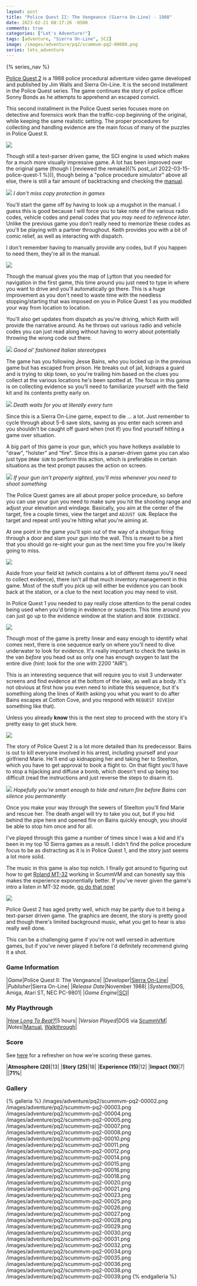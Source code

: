 ```yaml
---
layout: post
title: "Police Quest II: The Vengeance (Sierra On-Line) - 1988"
date: 2023-02-21 08:17:26 -0500
comments: true
categories: ["Let's Adventure!"]
tags: [adventure, "Sierra On-Line", SCI]
image: /images/adventure/pq2/scummvm-pq2-00000.png
series: lets_adventure
---
```

{% series_nav %}

[Police Quest 2](https://en.wikipedia.org/wiki/Police_Quest_II:_The_Vengeance) is a 1988 police procedural adventure video game developed and published by Jim Walls and Sierra On-Line. It is the second installment in the Police Quest series. The game continues the story of police officer Sonny Bonds as he attempts to apprehend an escaped convict.

This second installment in the Police Quest series focuses more on detective and forensics work than the traffic-cop beginning of the original, while keeping the same realistic setting. The proper procedures for collecting and handling evidence are the main focus of many of the puzzles in Police Quest II.

![](/images/adventure/pq2/scummvm-pq2-00019.png)

Though still a text-parser driven game, the SCI engine is used which makes for a much more visually impressive game. A lot has been improved over the original game (though I [reviewed the remake]({% post_url 2022-03-15-police-quest-1 %})), though being a "police procedure simulator" above all else, there is still a fair amount of backtracking and checking the [manual](https://www.mocagh.org/sierra/pq2-manual.pdf).

![](/images/adventure/pq2/scummvm-pq2-00001.png)
_I don't miss copy protection in games_

You'll start the game off by having to look up a mugshot in the manual. I guess this is good because I will force you to take note of the various radio codes, vehicle codes and penal codes that _you may need to reference later_. Unlike the previous game you don't really need to memorize these codes as you'll be playing with a partner throughout. Keith provides you with a bit of comic relief, as well as interacting with dispatch.

I don't remember having to manually provide any codes, but if you happen to need them, they're all in the manual.

![](/images/adventure/pq2/scummvm-pq2-00009.png)

Though the manual gives you the map of Lytton that you needed for navigation in the first game, this time around you just need to type in where you want to drive and you'll automatically go there. This is a huge improvement as you don't need to waste time with the needless stopping/starting that was imposed on you in Police Quest 1 as you muddled your way from location to location.

You'll also get updates from dispatch as you're driving, which Keith will provide the narrative around. As he throws out various radio and vehicle codes you can just read along without having to worry about potentially throwing the wrong code out there.

![](/images/adventure/pq2/scummvm-pq2-00017.png)
_Good ol' fashioned Italian stereotypes_

The game has you following Jesse Bains, who you locked up in the previous game but has escaped from prison. He breaks out of jail, kidnaps a guard and is trying to skip town, so you're trailing him based on the clues you collect at the various locations he's been spotted at. The focus in this game is on collecting evidence so you'll need to familiarize yourself with the field kit and its contents pretty early on.

![](/images/adventure/pq2/scummvm-pq2-00024.png)
_Death waits for you at literally every turn_

Since this is a Sierra On-Line game, expect to die ... a lot. Just remember to cycle through about 5-6 save slots, saving as you enter each screen and you shouldn't be caught off guard when (not if) you find yourself hitting a game over situation.

A big part of this game is your gun, which you have hotkeys available to "draw", "holster" and "fire". Since this is a parser-driven game you can also just type `DRAW GUN` to perform this action, which is preferable in certain situations as the text prompt pauses the action on screen.

![](/images/adventure/pq2/scummvm-pq2-00006.png)
_If your gun isn't properly sighted, you'll miss whenever you need to shoot something_

The Police Quest games are all about proper police procedure, so before you can use your gun you need to make sure you hit the shooting range and adjust your elevation and windage. Basically, you aim at the center of the target, fire a couple times, view the target and `ADJUST GUN`. Replace the target and repeat until you're hitting what you're aiming at.

At one point in the game you'll spin out of the way of a shotgun firing through a door and slam your gun into the wall. This is meant to be a hint that you should go re-sight your gun as the next time you fire you're likely going to miss.

![](/images/adventure/pq2/scummvm-pq2-00013.png)

Aside from your field kit (which contains a lot of different items you'll need to collect evidence), there isn't all that much inventory management in this game. Most of the stuff you pick up will either be evidence you can book back at the station, or a clue to the next location you may need to visit.

In Police Quest 1 you needed to pay really close attention to the penal codes being used when you'd bring in evidence or suspects. This time around you can just go up to the evidence window at the station and `BOOK EVIDENCE`.

![](/images/adventure/pq2/scummvm-pq2-00022.png)

Though most of the game is pretty linear and easy enough to identify what comes next, there is one sequence early on where you'll need to dive underwater to look for evidence. It's really important to check the tanks in the van _before_ you head out as only one has enough oxygen to last the entire dive (hint: look for the one with 2200 "AIR").

This is an interesting sequence that will require you to visit 3 underwater screens and find evidence at the bottom of the lake, as well as a body. It's not obvious at first how you even need to initiate this sequence, but it's something along the lines of Keith asking you what you want to do after Bains escapes at Cotton Cove, and you respond with `REQUEST DIVE`(or something like that).

Unless you already **know** this is the next step to proceed with the story it's pretty easy to get stuck here.

![](/images/adventure/pq2/scummvm-pq2-00033.png)

The story of Police Quest 2 is a lot more detailed than its predecessor. Bains is out to kill everyone involved in his arrest, including yourself and your girlfriend Marie. He'll end up kidnapping her and taking her to Steelton, which you have to get approval to book a flight to. On that flight you'll have to stop a hijacking and diffuse a bomb, which doesn't end up being too difficult (read the instructions and just reverse the steps to disarm it).

![](/images/adventure/pq2/scummvm-pq2-00037.png)
_Hopefully you're smart enough to hide and return fire before Bains can silence you permanently_

Once you make your way through the sewers of Steelton you'll find Marie and rescue her. The death angel will try to take you out, but if you hid behind the pipe here and opened fire on Bains quickly enough, you should be able to stop him once and for all.

I've played through this game a number of times since I was a kid and it's been in my top 10 Sierra games as a result. I didn't find the police procedure focus to be as distracting as it is in Police Quest 1, and the story just seems a lot more solid.

The music in this game is also top notch. I finally got around to figuring out how to get [Roland MT-32](https://en.wikipedia.org/wiki/Roland_MT-32) working in ScummVM and can honestly say this makes the experience exponentially better. If you've never given the game's intro a listen in MT-32 mode, [go do that now!](https://www.youtube.com/watch?v=7FNp7PUMD6w)

![](/images/adventure/pq2/scummvm-pq2-00040.png)

Police Quest 2 has aged pretty well, which may be partly due to it being a text-parser driven game. The graphics are decent, the story is pretty good and though there's limited background music, what you get to hear is also really well done.

This can be a challenging game if you're not well versed in adventure games, but if you've never played it before I'd definitely recommend giving it a shot.

### Game Information

|*Game*|Police Quest II: The Vengeance|
|*Developer*|[Sierra On-Line](https://en.wikipedia.org/wiki/Sierra_Entertainment)|
|*Publisher*|Sierra On-Line|
|*Release Date*|November 1988|
|*Systems*|DOS, Amiga, Atari ST, NEC PC-9801|
|*Game Engine*|[SCI](https://wiki.scummvm.org/index.php/SCI)|

### My Playthrough

|*[How Long To Beat?](https://howlongtobeat.com/game/7194)*|5 hours|
|*Version Played*|DOS via [ScummVM](https://www.scummvm.org/)|
|*Notes*|[Manual](https://www.mocagh.org/sierra/pq2-manual.pdf), [Walkthrough](http://gamerwalkthroughs.com/police-quest-2/)|

### Score

See [here](https://www.alexbevi.com/blog/2021/07/28/adventure-games-1980-1999/#scoring) for a refresher on how we're scoring these games.

|**Atmosphere (20)**|13|
|**Story (25)**|18|
|**Experience (15)**|12|
|**Impact (10)**|7|
||**71%**|

### Gallery

{% galleria %}
/images/adventure/pq2/scummvm-pq2-00002.png
/images/adventure/pq2/scummvm-pq2-00003.png
/images/adventure/pq2/scummvm-pq2-00004.png
/images/adventure/pq2/scummvm-pq2-00005.png
/images/adventure/pq2/scummvm-pq2-00007.png
/images/adventure/pq2/scummvm-pq2-00008.png
/images/adventure/pq2/scummvm-pq2-00010.png
/images/adventure/pq2/scummvm-pq2-00011.png
/images/adventure/pq2/scummvm-pq2-00012.png
/images/adventure/pq2/scummvm-pq2-00014.png
/images/adventure/pq2/scummvm-pq2-00015.png
/images/adventure/pq2/scummvm-pq2-00016.png
/images/adventure/pq2/scummvm-pq2-00018.png
/images/adventure/pq2/scummvm-pq2-00020.png
/images/adventure/pq2/scummvm-pq2-00021.png
/images/adventure/pq2/scummvm-pq2-00023.png
/images/adventure/pq2/scummvm-pq2-00025.png
/images/adventure/pq2/scummvm-pq2-00026.png
/images/adventure/pq2/scummvm-pq2-00027.png
/images/adventure/pq2/scummvm-pq2-00028.png
/images/adventure/pq2/scummvm-pq2-00029.png
/images/adventure/pq2/scummvm-pq2-00030.png
/images/adventure/pq2/scummvm-pq2-00031.png
/images/adventure/pq2/scummvm-pq2-00032.png
/images/adventure/pq2/scummvm-pq2-00034.png
/images/adventure/pq2/scummvm-pq2-00035.png
/images/adventure/pq2/scummvm-pq2-00036.png
/images/adventure/pq2/scummvm-pq2-00038.png
/images/adventure/pq2/scummvm-pq2-00039.png
{% endgalleria %}
